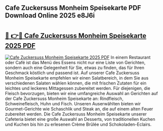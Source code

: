 ## Cafe Zuckersuss Monheim Speisekarte PDF Download Online 2025 e8J6i

# <h2><a href="http://gc9m63.nevu.top/?p=Cafe+Zuckersuss+Monheim+Speisekarte">🔗 👉🔴 Cafe Zuckersuss Monheim Speisekarte 2025 PDF</a></h2>

[![Cafe Zuckersuss Monheim Speisekarte 2025 PDF](https://i.imgur.com/dBaPXMq.png)](http://gc9m63.nevu.top/?p=Cafe+Zuckersuss+Monheim+Speisekarte)
In einem Restaurant oder Café ist das Menü des Essens nicht nur eine Liste von Gerichten, sondern auch eine Gelegenheit für Sie, etwas zu finden, das für Ihren Geschmack köstlich und passend ist. Auf unserer Cafe Zuckersuss Monheim Speisekarte empfehlen wir einen Salatbereich, in dem Sie aus verschiedenen Salaten wählen können, die mit frischen Zutaten für ein leichtes und leckeres Mittagessen zubereitet werden. Für diejenigen, die Fleisch bevorzugen, bieten wir eine umfangreiche Auswahl an Gerichten auf der Cafe Zuckersuss Monheim Speisekarte an: Rindfleisch, Schweinefleisch, Huhn und Fisch. Unseren Auserwählten bieten wir Gourmet-Gerichte wie Schaschlik und Steak an, die auf einem alten Feuer zubereitet werden. Die Cafe Zuckersuss Monheim Speisekarte unserer Cafeteria bietet eine große Auswahl an Desserts, von traditionellen Kuchen und Kuchen bis hin zu erlesenen Crème Brûlée und Schokoladen-Eclairs.

